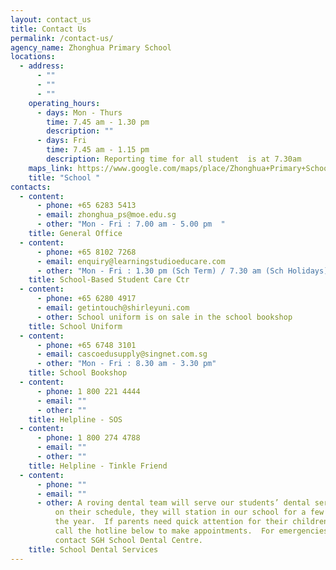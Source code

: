 ```yaml
---
layout: contact_us
title: Contact Us
permalink: /contact-us/
agency_name: Zhonghua Primary School
locations:
  - address:
      - ""
      - ""
      - ""
    operating_hours:
      - days: Mon - Thurs
        time: 7.45 am - 1.30 pm
        description: ""
      - days: Fri
        time: 7.45 am - 1.15 pm
        description: Reporting time for all student  is at 7.30am
    maps_link: https://www.google.com/maps/place/Zhonghua+Primary+School/@1.3598531,103.8695741,17z/data=!3m2!4b1!5s0x31da17aa2967fb09:0xcf3121e3b5fa38f6!4m6!3m5!1s0x31da17aa39517ac9:0xec3925b798d00a36!8m2!3d1.3598531!4d103.8695741!16s%2Fg%2F1tg29_yk
    title: "School "
contacts:
  - content:
      - phone: +65 6283 5413
      - email: zhonghua_ps@moe.edu.sg
      - other: "Mon - Fri : 7.00 am - 5.00 pm  "
    title: General Office
  - content:
      - phone: +65 8102 7268
      - email: enquiry@learningstudioeducare.com
      - other: "Mon - Fri : 1.30 pm (Sch Term) / 7.30 am (Sch Holidays) - 7.00 pm"
    title: School-Based Student Care Ctr
  - content:
      - phone: +65 6280 4917
      - email: getintouch@shirleyuni.com
      - other: School uniform is on sale in the school bookshop
    title: School Uniform
  - content:
      - phone: +65 6748 3101
      - email: cascoedusupply@singnet.com.sg
      - other: "Mon - Fri : 8.30 am - 3.30 pm"
    title: School Bookshop
  - content:
      - phone: 1 800 221 4444
      - email: ""
      - other: ""
    title: Helpline - SOS
  - content:
      - phone: 1 800 274 4788
      - email: ""
      - other: ""
    title: Helpline - Tinkle Friend
  - content:
      - phone: ""
      - email: ""
      - other: A roving dental team will serve our students’ dental service.  Depending
          on their schedule, they will station in our school for a few months in
          the year.  If parents need quick attention for their children, please
          call the hotline below to make appointments.  For emergencies, please
          contact SGH School Dental Centre.
    title: School Dental Services
---
```

